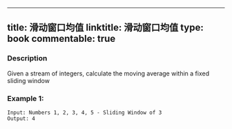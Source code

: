 
---
title: 滑动窗口均值
linktitle: 滑动窗口均值
type: book
commentable: true
---

### Description

Given a stream of integers, calculate the moving average within a fixed sliding window

### Example 1:

```
Input: Numbers 1, 2, 3, 4, 5 - Sliding Window of 3
Output: 4
```

    